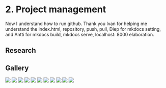 # 2. Project management

Now I understand how to run github.
Thank you Ivan for helping me understand the index.html, repository, push, pull, Diep for mkdocs setting, and Antti for mkdocs build, mkdocs serve, localhost: 8000 elaboration.

## Research


## Gallery

![](../images/gh0.jpg)
![](../images/gh1.jpg)
![](../images/gh2.jpg)
![](../images/gh3.jpg)
![](../images/gh4.jpg)
![](../images/gh5.jpg)
![](../images/gh6.jpg)
![](../images/gh7.jpg)
![](../images/gh8.jpg)
![](../images/gh9.jpg)
![](../images/gh10.jpg)


